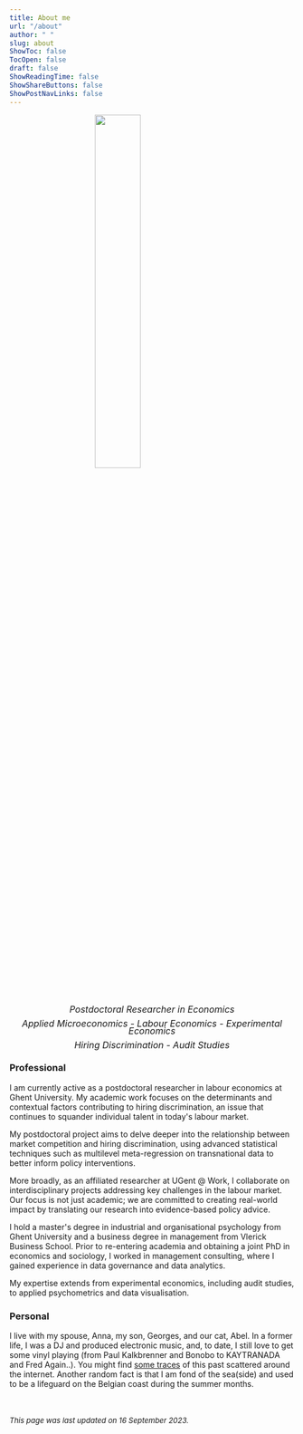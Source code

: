 ```yaml
---
title: About me
url: "/about"
author: " "
slug: about
ShowToc: false
TocOpen: false
draft: false
ShowReadingTime: false
ShowShareButtons: false
ShowPostNavLinks: false
---
```




<img src="https://raw.githubusercontent.com/lglip/louislippens/main/images/profilecutout.png" width="40%" style="display: block; margin: auto;" />

<p style="line-height:.8; font-style:italic; text-align:center"><font size="3">Postdoctoral Researcher in Economics<br></br>Applied Microeconomics - Labour Economics - Experimental Economics<br></br>Hiring Discrimination - Audit Studies</font></p>

### Professional
I am currently active as a postdoctoral researcher in labour economics at Ghent University. My academic work focuses on the determinants and contextual factors contributing to hiring discrimination, an issue that continues to squander individual talent in today's labour market.

My postdoctoral project aims to delve deeper into the relationship between market competition and hiring discrimination, using advanced statistical techniques such as multilevel meta-regression on transnational data to better inform policy interventions.

More broadly, as an affiliated researcher at UGent @ Work, I collaborate on interdisciplinary projects addressing key challenges in the labour market. Our focus is not just academic; we are committed to creating real-world impact by translating our research into evidence-based policy advice.

I hold a master's degree in industrial and organisational psychology from Ghent University and a business degree in management from Vlerick Business School. Prior to re-entering academia and obtaining a joint PhD in economics and sociology, I worked in management consulting, where I gained experience in data governance and data analytics.

My expertise extends from experimental economics, including audit studies, to applied psychometrics and data visualisation.

### Personal
I live with my spouse, Anna, my son, Georges, and our cat, Abel. In a former life, I was a DJ and produced electronic music, and, to date, I still love to get some vinyl playing (from Paul Kalkbrenner and Bonobo to KAYTRANADA and Fred Again..). You might find <a href="https://soundcloud.com/subwaves" target="_blank">some traces</a> of this past scattered around the internet. Another random fact is that I am fond of the sea(side) and used to be a lifeguard on the Belgian coast during the summer months.

<br></br>
<font size="2">
_This page was last updated on 16 September 2023._
<font>
